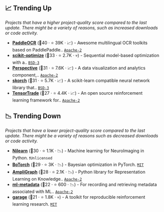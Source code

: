 ## 📈 Trending Up

_Projects that have a higher project-quality score compared to the last update. There might be a variety of reasons, such as increased downloads or code activity._

- <b><a href="https://github.com/PaddlePaddle/PaddleOCR">PaddleOCR</a></b> (🥇40 ·  ⭐ 39K · 📈) - Awesome multilingual OCR toolkits based on PaddlePaddle.. <code><a href="http://bit.ly/3nYMfla">Apache-2</a></code> <code><img src="https://git.io/JLy1M" style="display:inline;" width="13" height="13"></code>
- <b><a href="https://github.com/scikit-optimize/scikit-optimize">scikit-optimize</a></b> (🥈33 ·  ⭐ 2.7K · 💀) - Sequential model-based optimization with a.. <code><a href="http://bit.ly/3aKzpTv">BSD-3</a></code>
- <b><a href="https://github.com/finos/perspective">Perspective</a></b> (🥈31 ·  ⭐ 7.6K · 📈) - A data visualization and analytics component,.. <code><a href="http://bit.ly/3nYMfla">Apache-2</a></code> <code><img src="https://git.io/JLy1E" style="display:inline;" width="13" height="13"></code>
- <b><a href="https://github.com/skorch-dev/skorch">skorch</a></b> (🥉31 ·  ⭐ 5.7K · 📈) - A scikit-learn compatible neural network library that.. <code><a href="http://bit.ly/3aKzpTv">BSD-3</a></code> <code><img src="https://git.io/JLy1Q" style="display:inline;" width="13" height="13"></code> <code><img src="https://git.io/JLy1F" style="display:inline;" width="13" height="13"></code>
- <b><a href="https://github.com/tensortrade-org/tensortrade">TensorTrade</a></b> (🥉27 ·  ⭐ 4.4K · 📈) - An open source reinforcement learning framework for.. <code><a href="http://bit.ly/3nYMfla">Apache-2</a></code>

## 📉 Trending Down

_Projects that have a lower project-quality score compared to the last update. There might be a variety of reasons such as decreased downloads or code activity._

- <b><a href="https://github.com/nilearn/nilearn">Nilearn</a></b> (🥉30 ·  ⭐ 1.1K · 📉) - Machine learning for NeuroImaging in Python. <code>❗Unlicensed</code> <code><img src="https://git.io/JLy1F" style="display:inline;" width="13" height="13"></code>
- <b><a href="https://github.com/pytorch/botorch">BoTorch</a></b> (🥉29 ·  ⭐ 3K · 📉) - Bayesian optimization in PyTorch. <code><a href="http://bit.ly/34MBwT8">MIT</a></code> <code><img src="https://git.io/JLy1Q" style="display:inline;" width="13" height="13"></code>
- <b><a href="https://github.com/Accenture/AmpliGraph">AmpliGraph</a></b> (🥈28 ·  ⭐ 2.1K · 📉) - Python library for Representation Learning on Knowledge.. <code><a href="http://bit.ly/3nYMfla">Apache-2</a></code> <code><img src="https://git.io/JLy1A" style="display:inline;" width="13" height="13"></code>
- <b><a href="https://github.com/google/ml-metadata">ml-metadata</a></b> (🥉22 ·  ⭐ 600 · 📉) - For recording and retrieving metadata associated with ML.. <code><a href="http://bit.ly/3nYMfla">Apache-2</a></code>
- <b><a href="https://github.com/rlworkgroup/garage">garage</a></b> (🥉21 ·  ⭐ 1.8K · 💀) - A toolkit for reproducible reinforcement learning research. <code><a href="http://bit.ly/34MBwT8">MIT</a></code> <code><img src="https://git.io/JLy1A" style="display:inline;" width="13" height="13"></code>

